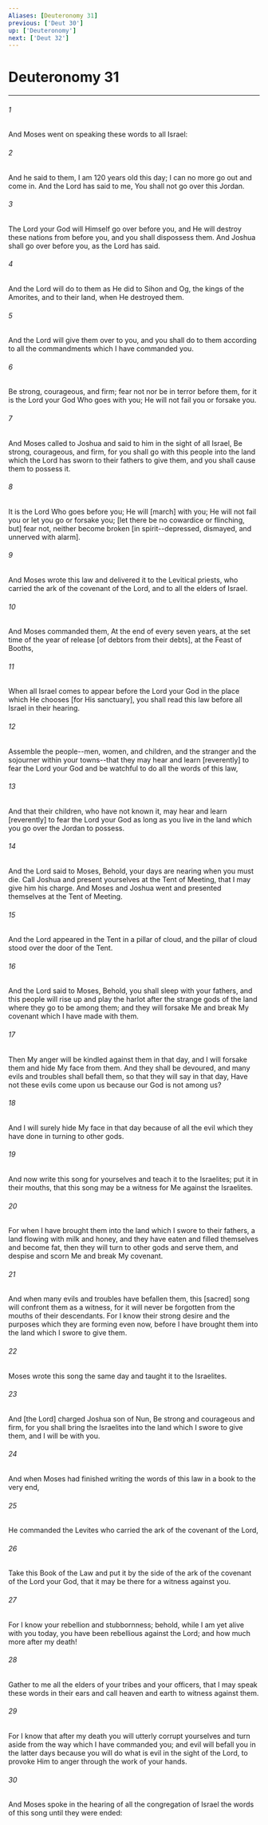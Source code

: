 ```yaml
---
Aliases: [Deuteronomy 31]
previous: ['Deut 30']
up: ['Deuteronomy']
next: ['Deut 32']
---
```

# Deuteronomy 31

***

###### 1 

And Moses went on speaking these words to all Israel: 

###### 2 

And he said to them, I am 120 years old this day; I can no more go out and come in. And the Lord has said to me, You shall not go over this Jordan. 

###### 3 

The Lord your God will Himself go over before you, and He will destroy these nations from before you, and you shall dispossess them. And Joshua shall go over before you, as the Lord has said. 

###### 4 

And the Lord will do to them as He did to Sihon and Og, the kings of the Amorites, and to their land, when He destroyed them. 

###### 5 

And the Lord will give them over to you, and you shall do to them according to all the commandments which I have commanded you. 

###### 6 

Be strong, courageous, and firm; fear not nor be in terror before them, for it is the Lord your God Who goes with you; He will not fail you or forsake you. 

###### 7 

And Moses called to Joshua and said to him in the sight of all Israel, Be strong, courageous, and firm, for you shall go with this people into the land which the Lord has sworn to their fathers to give them, and you shall cause them to possess it. 

###### 8 

It is the Lord Who goes before you; He will [march] with you; He will not fail you or let you go or forsake you; [let there be no cowardice or flinching, but] fear not, neither become broken [in spirit--depressed, dismayed, and unnerved with alarm]. 

###### 9 

And Moses wrote this law and delivered it to the Levitical priests, who carried the ark of the covenant of the Lord, and to all the elders of Israel. 

###### 10 

And Moses commanded them, At the end of every seven years, at the set time of the year of release [of debtors from their debts], at the Feast of Booths, 

###### 11 

When all Israel comes to appear before the Lord your God in the place which He chooses [for His sanctuary], you shall read this law before all Israel in their hearing. 

###### 12 

Assemble the people--men, women, and children, and the stranger and the sojourner within your towns--that they may hear and learn [reverently] to fear the Lord your God and be watchful to do all the words of this law, 

###### 13 

And that their children, who have not known it, may hear and learn [reverently] to fear the Lord your God as long as you live in the land which you go over the Jordan to possess. 

###### 14 

And the Lord said to Moses, Behold, your days are nearing when you must die. Call Joshua and present yourselves at the Tent of Meeting, that I may give him his charge. And Moses and Joshua went and presented themselves at the Tent of Meeting. 

###### 15 

And the Lord appeared in the Tent in a pillar of cloud, and the pillar of cloud stood over the door of the Tent. 

###### 16 

And the Lord said to Moses, Behold, you shall sleep with your fathers, and this people will rise up and play the harlot after the strange gods of the land where they go to be among them; and they will forsake Me and break My covenant which I have made with them. 

###### 17 

Then My anger will be kindled against them in that day, and I will forsake them and hide My face from them. And they shall be devoured, and many evils and troubles shall befall them, so that they will say in that day, Have not these evils come upon us because our God is not among us? 

###### 18 

And I will surely hide My face in that day because of all the evil which they have done in turning to other gods. 

###### 19 

And now write this song for yourselves and teach it to the Israelites; put it in their mouths, that this song may be a witness for Me against the Israelites. 

###### 20 

For when I have brought them into the land which I swore to their fathers, a land flowing with milk and honey, and they have eaten and filled themselves and become fat, then they will turn to other gods and serve them, and despise and scorn Me and break My covenant. 

###### 21 

And when many evils and troubles have befallen them, this [sacred] song will confront them as a witness, for it will never be forgotten from the mouths of their descendants. For I know their strong desire and the purposes which they are forming even now, before I have brought them into the land which I swore to give them. 

###### 22 

Moses wrote this song the same day and taught it to the Israelites. 

###### 23 

And [the Lord] charged Joshua son of Nun, Be strong and courageous and firm, for you shall bring the Israelites into the land which I swore to give them, and I will be with you. 

###### 24 

And when Moses had finished writing the words of this law in a book to the very end, 

###### 25 

He commanded the Levites who carried the ark of the covenant of the Lord, 

###### 26 

Take this Book of the Law and put it by the side of the ark of the covenant of the Lord your God, that it may be there for a witness against you. 

###### 27 

For I know your rebellion and stubbornness; behold, while I am yet alive with you today, you have been rebellious against the Lord; and how much more after my death! 

###### 28 

Gather to me all the elders of your tribes and your officers, that I may speak these words in their ears and call heaven and earth to witness against them. 

###### 29 

For I know that after my death you will utterly corrupt yourselves and turn aside from the way which I have commanded you; and evil will befall you in the latter days because you will do what is evil in the sight of the Lord, to provoke Him to anger through the work of your hands. 

###### 30 

And Moses spoke in the hearing of all the congregation of Israel the words of this song until they were ended:
